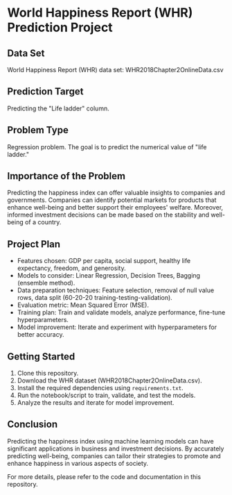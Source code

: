 # World Happiness Report (WHR) Prediction Project

## Data Set
World Happiness Report (WHR) data set: WHR2018Chapter2OnlineData.csv

## Prediction Target
Predicting the "Life ladder" column.

## Problem Type
Regression problem. The goal is to predict the numerical value of "life ladder."

## Importance of the Problem
Predicting the happiness index can offer valuable insights to companies and governments. Companies can identify potential markets for products that enhance well-being and better support their employees' welfare. Moreover, informed investment decisions can be made based on the stability and well-being of a country.

## Project Plan
- Features chosen: GDP per capita, social support, healthy life expectancy, freedom, and generosity.
- Models to consider: Linear Regression, Decision Trees, Bagging (ensemble method).
- Data preparation techniques: Feature selection, removal of null value rows, data split (60-20-20 training-testing-validation).
- Evaluation metric: Mean Squared Error (MSE).
- Training plan: Train and validate models, analyze performance, fine-tune hyperparameters.
- Model improvement: Iterate and experiment with hyperparameters for better accuracy.

## Getting Started
1. Clone this repository.
2. Download the WHR dataset (WHR2018Chapter2OnlineData.csv).
3. Install the required dependencies using `requirements.txt`.
4. Run the notebook/script to train, validate, and test the models.
5. Analyze the results and iterate for model improvement.

## Conclusion
Predicting the happiness index using machine learning models can have significant applications in business and investment decisions. By accurately predicting well-being, companies can tailor their strategies to promote and enhance happiness in various aspects of society.

For more details, please refer to the code and documentation in this repository.
